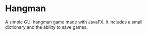 # Hangman
A simple GUI hangman game made with JavaFX.
It includes a small dictionary and the ability to save games.
